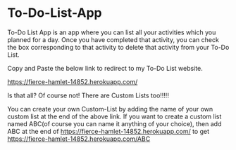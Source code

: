 # To-Do-List-App

To-Do List App is an app where you can list all your activities which you planned for a day. 
Once you have completed that activity, you can check the box corresponding to that activity to delete that activity from your To-Do List.

Copy and Paste the below link to redirect to my To-Do List website.

https://fierce-hamlet-14852.herokuapp.com/

Is that all? Of course not! 
There are Custom Lists too!!!!!

You can create your own Custom-List by adding the name of your own custom list at the end of the above link.
If you want to create a custom list named ABC(of course you can name it anything of your choice), then add ABC at the end of https://fierce-hamlet-14852.herokuapp.com/ to get https://fierce-hamlet-14852.herokuapp.com/ABC
